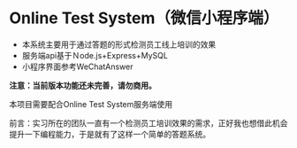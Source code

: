 # Online Test System（微信小程序端）


+ 本系统主要用于通过答题的形式检测员工线上培训的效果
+ 服务端api基于Ｎode.js+Express+MySQL
+ 小程序界面参考WeChatAnswer


**注意：当前版本功能还未完善，请勿商用。**

本项目需要配合Online Test System服务端使用

前言：实习所在的团队一直有一个检测员工培训效果的需求，正好我也想借此机会提升一下编程能力，于是就有了这样一个简单的答题系统。
